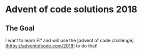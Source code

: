 Advent of code solutions 2018
=============================

## The Goal

I want to learn F# and will use the [advent of code challenge][https://adventofcode.com/2018] to do that!
